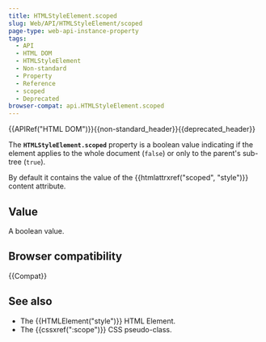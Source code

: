 ```yaml
---
title: HTMLStyleElement.scoped
slug: Web/API/HTMLStyleElement/scoped
page-type: web-api-instance-property
tags:
  - API
  - HTML DOM
  - HTMLStyleElement
  - Non-standard
  - Property
  - Reference
  - scoped
  - Deprecated
browser-compat: api.HTMLStyleElement.scoped
---
```


{{APIRef("HTML DOM")}}{{non-standard_header}}{{deprecated_header}}

The **`HTMLStyleElement.scoped`** property is a boolean value indicating if the
element applies to the whole document (`false`) or only to the parent's
sub-tree (`true`).

By default it contains the value of the {{htmlattrxref("scoped", "style")}} content
attribute.

## Value

A boolean value.

## Browser compatibility

{{Compat}}

## See also

- The {{HTMLElement("style")}} HTML Element.
- The {{cssxref(":scope")}} CSS pseudo-class.
